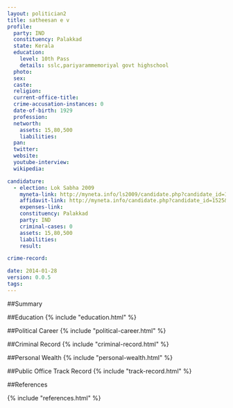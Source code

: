 ```yaml
---
layout: politician2
title: satheesan e v
profile: 
  party: IND
  constituency: Palakkad
  state: Kerala
  education: 
    level: 10th Pass
    details: sslc,pariyarammemoriyal govt highschool
  photo: 
  sex: 
  caste: 
  religion: 
  current-office-title: 
  crime-accusation-instances: 0
  date-of-birth: 1929
  profession: 
  networth: 
    assets: 15,80,500
    liabilities: 
  pan: 
  twitter: 
  website: 
  youtube-interview: 
  wikipedia: 

candidature: 
  - election: Lok Sabha 2009
    myneta-link: http://myneta.info/ls2009/candidate.php?candidate_id=1525
    affidavit-link: http://myneta.info/candidate.php?candidate_id=1525&scan=original
    expenses-link: 
    constituency: Palakkad 
    party: IND
    criminal-cases: 0
    assets: 15,80,500
    liabilities: 
    result:  

crime-record: 

date: 2014-01-28
version: 0.0.5
tags: 
---
```

##Summary


##Education
{% include "education.html" %}


##Political Career
{% include "political-career.html" %}


##Criminal Record
{% include "criminal-record.html" %}


##Personal Wealth
{% include "personal-wealth.html" %}


##Public Office Track Record
{% include "track-record.html" %}


##References


{% include "references.html" %}